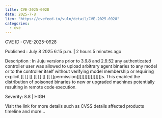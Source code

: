```yaml
---
title: CVE-2025-0928
date: 2025-7-8
lien: "https://cvefeed.io/vuln/detail/CVE-2025-0928"
categories:
  - cve
---
```


CVE ID : CVE-2025-0928

Published :  July 8
2025
6:15 p.m. | 2 hours
5 minutes ago

Description : In Juju versions prior to 3.6.8 and 2.9.52
any authenticated controller user was allowed to upload arbitrary agent binaries to any model or to the controller itself
without verifying model membership or requiring explicit  [[ [[ [[ [[ [[ [[ [[ [[permission]]]]]]]]]]]]]]]]s. This enabled the distribution of poisoned binaries to new or upgraded machines
potentially resulting in remote code execution.

Severity: 8.8 | HIGH

Visit the link for more details
such as CVSS details
affected products
timeline
and more...
